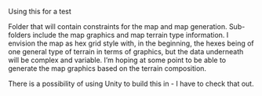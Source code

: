Using this for a test

Folder that will contain constraints for the map and map generation. Sub-folders 
include the map graphics and map terrain type information. I envision the map as hex 
grid style with, in the beginning, the hexes being of one general type of terrain in 
terms of graphics, but the data underneath will be complex and variable. I’m hoping at 
some point to be able to generate the map graphics based on the terrain composition. 

There is a possibility of using Unity to build this in - I have to check that out. 
